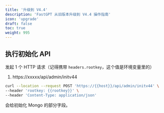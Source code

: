 ```yaml
---
title: '升级到 V4.4'
description: 'FastGPT 从旧版本升级到 V4.4 操作指南'
icon: 'upgrade'
draft: false
toc: true
weight: 995
---
```


## 执行初始化 API

发起 1 个 HTTP 请求（记得携带 `headers.rootkey`，这个值是环境变量里的）

1. https://xxxxx/api/admin/initv44

```bash
curl --location --request POST 'https://{{host}}/api/admin/initv44' \
--header 'rootkey: {{rootkey}}' \
--header 'Content-Type: application/json'
```

会给初始化 Mongo 的部分字段。

